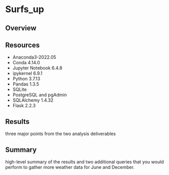 # Surfs_up

## Overview

## Resources

- Anaconda3-2022.05
- Conda 4.14.0
- Jupyter Notebook 6.4.8
- ipykernel 6.9.1
- Python 3.7.13
- Pandas 1.3.5
- SQLite
- PostgreSQL and pgAdmin
- SQLAlchemy 1.4.32
- Flask 2.2.3


## Results

three major points from the two analysis deliverables

## Summary

high-level summary of the results and two additional queries that you would perform to gather more weather data for June and December.
